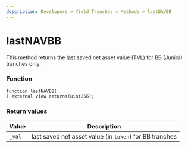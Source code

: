 ```yaml
---
description: Developers > Yield Tranches > Methods > lastNAVBB
---
```


# lastNAVBB

This method returns the last saved net asset value (TVL) for BB (Junior) tranches only.

### Function

```solidity
function lastNAVBB(
) external view returns(uint256);
```

### Return values

| Value  | Description                                             |
| ------ | ------------------------------------------------------- |
| `_val` | last saved net asset value (in `token`) for BB tranches |
